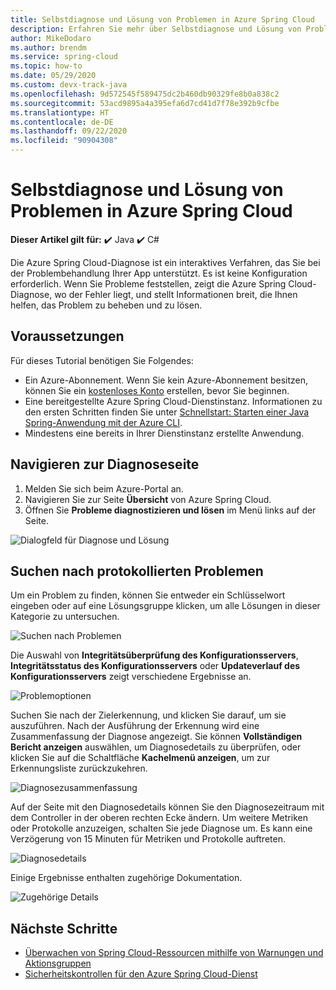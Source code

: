 ```yaml
---
title: Selbstdiagnose und Lösung von Problemen in Azure Spring Cloud
description: Erfahren Sie mehr über Selbstdiagnose und Lösung von Problemen in Azure Spring Cloud.
author: MikeDodaro
ms.author: brendm
ms.service: spring-cloud
ms.topic: how-to
ms.date: 05/29/2020
ms.custom: devx-track-java
ms.openlocfilehash: 9d572545f589475dc2b460db90329fe8b0a838c2
ms.sourcegitcommit: 53acd9895a4a395efa6d7cd41d7f78e392b9cfbe
ms.translationtype: HT
ms.contentlocale: de-DE
ms.lasthandoff: 09/22/2020
ms.locfileid: "90904308"
---
```

# <a name="how-to-self-diagnose-and-solve-problems-in-azure-spring-cloud"></a>Selbstdiagnose und Lösung von Problemen in Azure Spring Cloud

**Dieser Artikel gilt für:** ✔️ Java ✔️ C#

Die Azure Spring Cloud-Diagnose ist ein interaktives Verfahren, das Sie bei der Problembehandlung Ihrer App unterstützt. Es ist keine Konfiguration erforderlich. Wenn Sie Probleme feststellen, zeigt die Azure Spring Cloud-Diagnose, wo der Fehler liegt, und stellt Informationen breit, die Ihnen helfen, das Problem zu beheben und zu lösen.

## <a name="prerequisites"></a>Voraussetzungen
Für dieses Tutorial benötigen Sie Folgendes:

* Ein Azure-Abonnement. Wenn Sie kein Azure-Abonnement besitzen, können Sie ein [kostenloses Konto](https://azure.microsoft.com/free/?WT.mc_id=A261C142F) erstellen, bevor Sie beginnen.
* Eine bereitgestellte Azure Spring Cloud-Dienstinstanz. Informationen zu den ersten Schritten finden Sie unter [Schnellstart: Starten einer Java Spring-Anwendung mit der Azure CLI](spring-cloud-quickstart.md).
* Mindestens eine bereits in Ihrer Dienstinstanz erstellte Anwendung.

## <a name="navigate-to-the-diagnostics-page"></a>Navigieren zur Diagnoseseite
1. Melden Sie sich beim Azure-Portal an.
2. Navigieren Sie zur Seite **Übersicht** von Azure Spring Cloud.
3. Öffnen Sie **Probleme diagnostizieren und lösen** im Menü links auf der Seite.

 ![Dialogfeld für Diagnose und Lösung](media/spring-cloud-diagnose/diagnose-solve-dialog.png)

 ## <a name="search-logged-issues"></a>Suchen nach protokollierten Problemen
Um ein Problem zu finden, können Sie entweder ein Schlüsselwort eingeben oder auf eine Lösungsgruppe klicken, um alle Lösungen in dieser Kategorie zu untersuchen.

 ![Suchen nach Problemen](media/spring-cloud-diagnose/search-detectors.png)

Die Auswahl von **Integritätsüberprüfung des Konfigurationsservers**, **Integritätsstatus des Konfigurationsservers** oder **Updateverlauf des Konfigurationsservers** zeigt verschiedene Ergebnisse an.

![Problemoptionen](media/spring-cloud-diagnose/detectors-options.png)

Suchen Sie nach der Zielerkennung, und klicken Sie darauf, um sie auszuführen. Nach der Ausführung der Erkennung wird eine Zusammenfassung der Diagnose angezeigt. Sie können **Vollständigen Bericht anzeigen** auswählen, um Diagnosedetails zu überprüfen, oder klicken Sie auf die Schaltfläche **Kachelmenü anzeigen**, um zur Erkennungsliste zurückzukehren.

 ![Diagnosezusammenfassung](media/spring-cloud-diagnose/summary-diagnostics.png)

Auf der Seite mit den Diagnosedetails können Sie den Diagnosezeitraum mit dem Controller in der oberen rechten Ecke ändern. Um weitere Metriken oder Protokolle anzuzeigen, schalten Sie jede Diagnose um. Es kann eine Verzögerung von 15 Minuten für Metriken und Protokolle auftreten.

 ![Diagnosedetails](media/spring-cloud-diagnose/diagnostics-details.png)

Einige Ergebnisse enthalten zugehörige Dokumentation.

 ![Zugehörige Details](media/spring-cloud-diagnose/related-details.png)

## <a name="next-steps"></a>Nächste Schritte
* [Überwachen von Spring Cloud-Ressourcen mithilfe von Warnungen und Aktionsgruppen](spring-cloud-tutorial-alerts-action-groups.md)
* [Sicherheitskontrollen für den Azure Spring Cloud-Dienst](spring-cloud-concept-security-controls.md)